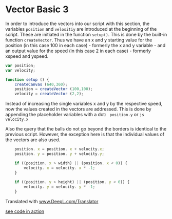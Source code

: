 # Vector Basic 3


In order to introduce the vectors into our script with this section, the variables `position` and `velositiy` are introduced at the beginning of the script. These are initiated in the function `setup()`. This is done by the built-in function `createVector`. Thus we have an x and y starting value for the position (in this case 100 in each case) - formerly the x and y variable - and an output value for the speed (in this case 2 in each case) - formerly xspeed and yspeed.

```js
var position;
var velocity;

function setup () {
    createCanvas (640,360);
    position = createVector (100,100);
    velocity = createVector (2,2);
```

Instead of increasing the single variables x and y by the respective speed, now the values created in the vectors are addressed. This is done by appending the placeholder variables with a dot: ` position.y` or `js velocity.x`

Also the query that the balls do not go beyond the borders is identical to the previous script. However, the exception here is that the individual values of the vectors are also used.

```js 
    position. x = position. x + velocity.x;
    position. y = position. y + velocity.y;

    if ((position. x > width) || (position. x < 0)) {
        velocity. x = velocity. x * -1;
    }
    
    if ((position. y > height) || (position. y < 0)) {
        velocity. y = velocity. y * -1;
    }
```


Translated with www.DeepL.com/Translator

[see code in action](index.html)